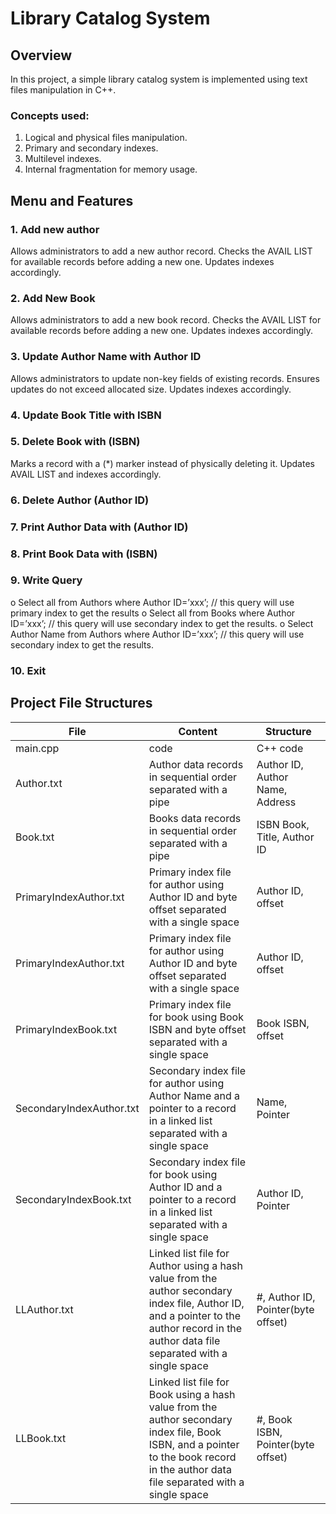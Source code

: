 # Library Catalog System
## Overview
In this project, a simple library catalog system is implemented using text files manipulation in C++.
### Concepts used:
1. Logical and physical files manipulation.
2. Primary and secondary indexes.
3. Multilevel indexes.
4. Internal fragmentation for memory usage.

## Menu and Features 
### 1. Add new author
Allows administrators to add a new author record.
Checks the AVAIL LIST for available records before adding a new one.
Updates indexes accordingly.
### 2. Add New Book
Allows administrators to add a new book record.
Checks the AVAIL LIST for available records before adding a new one.
Updates indexes accordingly.
### 3. Update Author Name with Author ID
Allows administrators to update non-key fields of existing records.
Ensures updates do not exceed allocated size.
Updates indexes accordingly.
### 4. Update Book Title with ISBN
### 5. Delete Book with (ISBN)
Marks a record with a (*) marker instead of physically deleting it.
Updates AVAIL LIST and indexes accordingly.
### 6. Delete Author (Author ID)
### 7. Print Author Data with (Author ID)
### 8. Print Book Data with (ISBN)
### 9. Write Query
o Select all from Authors where Author ID=’xxx’; // this query will use primary index to get the
results
o Select all from Books where Author ID=’xxx’; // this query will use secondary index to get the
results.
o Select Author Name from Authors where Author ID=’xxx’; // this query will use secondary
index to get the results.
### 10. Exit


## Project File Structures
| File | Content | Structure |
| -------- | -------- | -------- |
| main.cpp | code | C++ code |
| Author.txt | Author data records in sequential order separated with a pipe | Author ID, Author Name, Address |
| Book.txt | Books data records in sequential order separated with a pipe | ISBN Book, Title, Author ID |
| PrimaryIndexAuthor.txt | Primary index file for author using Author ID and byte offset separated with a single space | Author ID, offset |
| PrimaryIndexAuthor.txt | Primary index file for author using Author ID and byte offset separated with a single space | Author ID, offset |
| PrimaryIndexBook.txt | Primary index file for book using Book ISBN and byte offset separated with a single space | Book ISBN, offset |
| SecondaryIndexAuthor.txt | Secondary index file for author using Author Name and a pointer to a record in a linked list separated with a single space | Name, Pointer |
| SecondaryIndexBook.txt | Secondary index file for book using Author ID and a pointer to a record in a linked list separated with a single space | Author ID, Pointer |
| LLAuthor.txt | Linked list file for Author using a hash value from the author secondary index file, Author ID, and a pointer to the author record in the author data file separated with a single space | #, Author ID, Pointer(byte offset) |
| LLBook.txt | Linked list file for Book using a hash value from the author secondary index file, Book ISBN, and a pointer to the book record in the author data file separated with a single space | #, Book ISBN, Pointer(byte offset) |






   
